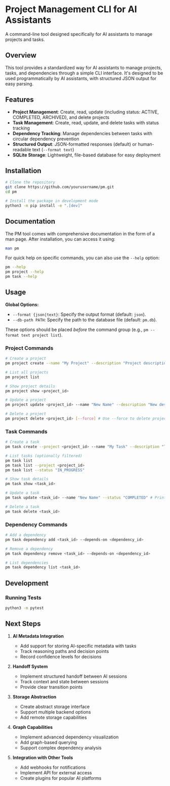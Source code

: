 # Project Management CLI for AI Assistants

A command-line tool designed specifically for AI assistants to manage projects and tasks.

## Overview

This tool provides a standardized way for AI assistants to manage projects, tasks, and dependencies through a simple CLI interface. It's designed to be used programmatically by AI assistants, with structured JSON output for easy parsing.

## Features

- **Project Management**: Create, read, update (including status: ACTIVE, COMPLETED, ARCHIVED), and delete projects
- **Task Management**: Create, read, update, and delete tasks with status tracking
- **Dependency Tracking**: Manage dependencies between tasks with circular dependency prevention
- **Structured Output**: JSON-formatted responses (default) or human-readable text (`--format text`)
- **SQLite Storage**: Lightweight, file-based database for easy deployment

## Installation

```bash
# Clone the repository
git clone https://github.com/yourusername/pm.git
cd pm

# Install the package in development mode
python3 -m pip install -e ".[dev]"
```

## Documentation

The PM tool comes with comprehensive documentation in the form of a man page. After installation, you can access it using:

```bash
man pm
```

For quick help on specific commands, you can also use the `--help` option:

```bash
pm --help
pm project --help
pm task --help
```

## Usage

**Global Options:**

- `--format {json|text}`: Specify the output format (default: `json`).
- `--db-path PATH`: Specify the path to the database file (default: `pm.db`).

These options should be placed _before_ the command group (e.g., `pm --format text project list`).

### Project Commands

```bash
# Create a project
pm project create --name "My Project" --description "Project description" [--status STATUS]

# List all projects
pm project list

# Show project details
pm project show <project_id>

# Update a project
pm project update <project_id> --name "New Name" --description "New description" [--status STATUS]

# Delete a project
pm project delete <project_id> [--force] # Use --force to delete project and its tasks
```

### Task Commands

```bash
# Create a task
pm task create --project <project_id> --name "My Task" --description "Task description" --status "NOT_STARTED"

# List tasks (optionally filtered)
pm task list
pm task list --project <project_id>
pm task list --status "IN_PROGRESS"

# Show task details
pm task show <task_id>

# Update a task
pm task update <task_id> --name "New Name" --status "COMPLETED" # Prints reminder checklist to stderr on status change

# Delete a task
pm task delete <task_id>
```

### Dependency Commands

```bash
# Add a dependency
pm task dependency add <task_id> --depends-on <dependency_id>

# Remove a dependency
pm task dependency remove <task_id> --depends-on <dependency_id>

# List dependencies
pm task dependency list <task_id>
```

## Development

### Running Tests

```bash
python3 -m pytest
```

## Next Steps

1. **AI Metadata Integration**

   - Add support for storing AI-specific metadata with tasks
   - Track reasoning paths and decision points
   - Record confidence levels for decisions

2. **Handoff System**

   - Implement structured handoff between AI sessions
   - Track context and state between sessions
   - Provide clear transition points

3. **Storage Abstraction**

   - Create abstract storage interface
   - Support multiple backend options
   - Add remote storage capabilities

4. **Graph Capabilities**

   - Implement advanced dependency visualization
   - Add graph-based querying
   - Support complex dependency analysis

5. **Integration with Other Tools**
   - Add webhooks for notifications
   - Implement API for external access
   - Create plugins for popular AI platforms
